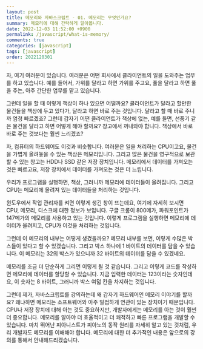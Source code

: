 ```yaml
---
layout: post
title: 메모리와 자바스크립트 - 01. 메모리는 무엇인가요?
summary: 메모리에 대해 간략하게 알아봅니다.
date: 2022-12-03 11:52:00 +0900
permalink: /javascript/what-is-memory/
comments: true
categories: [javascript]
tags: [javascript]
order: 2022120301
---
```


자, 여기 여러분이 있습니다. 여러분은 어떤 회사에서 클라이언트의 일을 도와주는 업무를 하고 있습니다. 예를 들어서, 가위를 달라고 하면 가위를 주고요, 풀을 달라고 하면 풀을 주는, 아주 간단한 업무를 맡고 있습니다.

그런데 일을 할 때 이렇게 책상이 하나 있으면 어떨까요? 클라이언트가 달라고 할만한 물건들을 책상에 두고 있다가, 달라고 하면 바로 주는 것입니다. 달라고 할 때 바로 주니까 엄청 빠르겠죠? 그런데 갑자기 어떤 클라이언트가 책상에 없는, 예를 들면, 선풍기 같은 물건을 달라고 하면 어떻게 해야 할까요? 창고에서 꺼내와야 합니다. 책상에서 바로 바로 주는 것보다는 훨씬 느리겠죠?

자, 컴퓨터의 하드웨어도 이것과 비슷합니다. 여러분은 일을 처리하는 CPU이고요, 물건을 가볍게 올려놓을 수 있는 책상은 메모리입니다. 그리고 많은 물건을 영구적으로 보관할 수 있는 창고는 HDD나 SSD 같은 저장 장치입니다. 메모리에서 데이터를 가져오는 것은 빠르고요, 저장 장치에서 데이터를 가져오는 것은 더 느립니다.

우리가 프로그램을 실행하면, 책상, 그러니까 메모리에 데이터들이 올려집니다. 그리고 CPU는 메모리에 올려져 있는 데이터들을 처리하는 것입니다.

윈도우에서 작업 관리자를 켜면 이렇게 생긴 창이 뜨는데요, 여기에 자세히 보시면 CPU, 메모리, 디스크에 대한 정보가 보입니다. 구글 크롬이 800메가, 파워포인트가 147메가의 메모리를 사용하고 있는 것입니다. 이렇게 프로그램을 실행하면 메모리에 데이터가 올려지고, CPU가 이것을 처리하는 것입니다.

그런데 이 메모리의 내부는 어떻게 생겼을까요? 메모리 내부를 보면, 이렇게 수많은 박스들이 있다고 할 수 있겠습니다. 그리고 박스 하나에 1 바이트의 데이터를 담을 수 있습니다. 이 메모리는 32의 박스가 있으니까 32 바이트의 데이터를 담을 수 있겠네요.

메모리를 조금 더 단순하게 그리면 이렇게 될 것 같습니다. 그리고 이렇게 코드를 작성하면 메모리에 데이터를 할당할 수 있습니다. 지금 입력한 데이터는 123이라는 숫자인데요, 이 숫자는 8 바이트, 그러니까 박스 여덟 칸을 차지하는 것입니다.

그런데 제가, 자바스크립트를 강의하는데 왜 갑자기 하드웨어인 메모리 이야기를 할까요? 왜냐하면 메모리는 소프트웨어와 아주 밀접하게 연관이 있는 장치이기 때문입니다. CPU나 저장 장치에 대해 아는 것도 중요하지만, 개발자에게는 메모리를 아는 것이 훨씬 더 중요합니다. 메모리를 알아야 더 효율적이고 더 쾌적하고 빠른 프로그램을 개발할 수 있습니다. 마치 뛰어난 피아니스트가 피아노의 동작 원리를 자세히 알고 있는 것처럼, 우리 개발자도 메모리를 이해해야 합니다. 메모리에 대한 더 추가적인 내용은 앞으로의 강의를 통해서 안내해드리겠습니다.